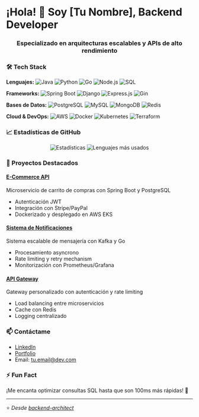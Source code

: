 # ¡Hola! 👋 Soy [Tu Nombre], Backend Developer

<h3 align="center">Especializado en arquitecturas escalables y APIs de alto rendimiento</h3>

### 🛠️ Tech Stack

**Lenguajes:**
![Java](https://img.shields.io/badge/Java-ED8B00?style=for-the-badge&logo=openjdk&logoColor=white)
![Python](https://img.shields.io/badge/Python-3776AB?style=for-the-badge&logo=python&logoColor=white)
![Go](https://img.shields.io/badge/Go-00ADD8?style=for-the-badge&logo=go&logoColor=white)
![Node.js](https://img.shields.io/badge/Node.js-339933?style=for-the-badge&logo=nodedotjs&logoColor=white)
![SQL](https://img.shields.io/badge/SQL-4479A1?style=for-the-badge&logo=postgresql&logoColor=white)

**Frameworks:**
![Spring Boot](https://img.shields.io/badge/Spring_Boot-6DB33F?style=for-the-badge&logo=springboot&logoColor=white)
![Django](https://img.shields.io/badge/Django-092E20?style=for-the-badge&logo=django&logoColor=white)
![Express.js](https://img.shields.io/badge/Express.js-000000?style=for-the-badge&logo=express&logoColor=white)
![Gin](https://img.shields.io/badge/Gin-00ADD8?style=for-the-badge&logo=go&logoColor=white)

**Bases de Datos:**
![PostgreSQL](https://img.shields.io/badge/PostgreSQL-316192?style=for-the-badge&logo=postgresql&logoColor=white)
![MySQL](https://img.shields.io/badge/MySQL-4479A1?style=for-the-badge&logo=mysql&logoColor=white)
![MongoDB](https://img.shields.io/badge/MongoDB-47A248?style=for-the-badge&logo=mongodb&logoColor=white)
![Redis](https://img.shields.io/badge/Redis-DC382D?style=for-the-badge&logo=redis&logoColor=white)

**Cloud & DevOps:**
![AWS](https://img.shields.io/badge/AWS-FF9900?style=for-the-badge&logo=amazonaws&logoColor=white)
![Docker](https://img.shields.io/badge/Docker-2496ED?style=for-the-badge&logo=docker&logoColor=white)
![Kubernetes](https://img.shields.io/badge/Kubernetes-326CE5?style=for-the-badge&logo=kubernetes&logoColor=white)
![Terraform](https://img.shields.io/badge/Terraform-7B42BC?style=for-the-badge&logo=terraform&logoColor=white)

### 📈 Estadísticas de GitHub

<p align="center">
  <img src="https://github-readme-stats.vercel.app/api?username=backend-architect&show_icons=true&theme=radical&hide_border=true" alt="Estadísticas" />
  <img src="https://github-readme-stats.vercel.app/api/top-langs/?username=backend-architect&layout=compact&theme=radical&hide_border=true" alt="Lenguajes más usados" />
</p>

### 🚀 Proyectos Destacados

#### [E-Commerce API](https://github.com/backend-architect/ecommerce-api)
Microservicio de carrito de compras con Spring Boot y PostgreSQL
- Autenticación JWT
- Integración con Stripe/PayPal
- Dockerizado y desplegado en AWS EKS

#### [Sistema de Notificaciones](https://github.com/backend-architect/notification-system)
Sistema escalable de mensajería con Kafka y Go
- Procesamiento asyncrono
- Rate limiting y retry mechanism
- Monitorización con Prometheus/Grafana

#### [API Gateway](https://github.com/backend-architect/api-gateway)
Gateway personalizado con autenticación y rate limiting
- Load balancing entre microservicios
- Cache con Redis
- Logging centralizado

### 📫 Contáctame

- [LinkedIn](https://linkedin.com/in/tu-perfil)
- [Portfolio](https://tu-portfolio.com)
- Email: tu.email@dev.com

### ⚡ Fun Fact

¡Me encanta optimizar consultas SQL hasta que son 100ms más rápidas! 🚀

---

⭐️ *Desde [backend-architect](https://github.com/backend-architect)*
